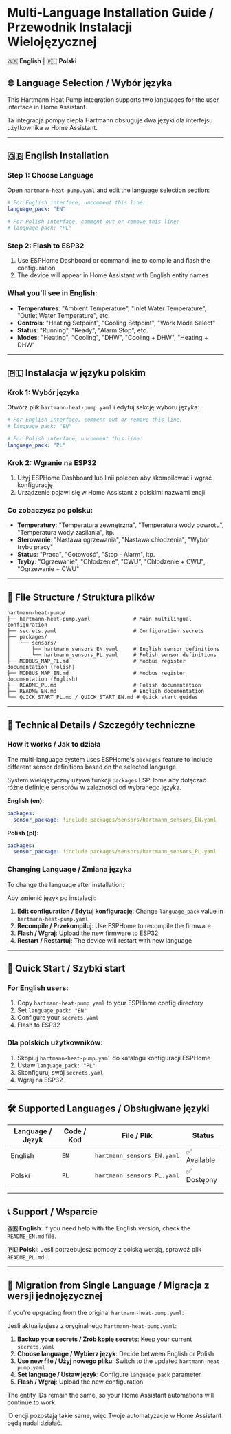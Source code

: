 # Multi-Language Installation Guide / Przewodnik Instalacji Wielojęzycznej

🇬🇧 **English** | 🇵🇱 **Polski**

## 🌐 Language Selection / Wybór języka

This Hartmann Heat Pump integration supports two languages for the user interface in Home Assistant.

Ta integracja pompy ciepła Hartmann obsługuje dwa języki dla interfejsu użytkownika w Home Assistant.

---

## 🇬🇧 English Installation

### Step 1: Choose Language
Open `hartmann-heat-pump.yaml` and edit the language selection section:

```yaml
# For English interface, uncomment this line:
language_pack: "EN"

# For Polish interface, comment out or remove this line:
# language_pack: "PL"
```

### Step 2: Flash to ESP32
1. Use ESPHome Dashboard or command line to compile and flash the configuration
2. The device will appear in Home Assistant with English entity names

### What you'll see in English:
- **Temperatures**: "Ambient Temperature", "Inlet Water Temperature", "Outlet Water Temperature", etc.
- **Controls**: "Heating Setpoint", "Cooling Setpoint", "Work Mode Select"
- **Status**: "Running", "Ready", "Alarm Stop", etc.
- **Modes**: "Heating", "Cooling", "DHW", "Cooling + DHW", "Heating + DHW"

---

## 🇵🇱 Instalacja w języku polskim

### Krok 1: Wybór języka
Otwórz plik `hartmann-heat-pump.yaml` i edytuj sekcję wyboru języka:

```yaml
# For English interface, comment out or remove this line:
# language_pack: "EN"

# For Polish interface, uncomment this line:
language_pack: "PL"
```

### Krok 2: Wgranie na ESP32
1. Użyj ESPHome Dashboard lub linii poleceń aby skompilować i wgrać konfigurację
2. Urządzenie pojawi się w Home Assistant z polskimi nazwami encji

### Co zobaczysz po polsku:
- **Temperatury**: "Temperatura zewnętrzna", "Temperatura wody powrotu", "Temperatura wody zasilania", itp.
- **Sterowanie**: "Nastawa ogrzewania", "Nastawa chłodzenia", "Wybór trybu pracy"
- **Status**: "Praca", "Gotowość", "Stop - Alarm", itp.
- **Tryby**: "Ogrzewanie", "Chłodzenie", "CWU", "Chłodzenie + CWU", "Ogrzewanie + CWU"

---

## 📁 File Structure / Struktura plików

```
hartmann-heat-pump/
├── hartmann-heat-pump.yaml              # Main multilingual configuration
├── secrets.yaml                         # Configuration secrets
├── packages/
│   └── sensors/
│       ├── hartmann_sensors_EN.yaml     # English sensor definitions
│       └── hartmann_sensors_PL.yaml     # Polish sensor definitions
├── MODBUS_MAP_PL.md                     # Modbus register documentation (Polish)
├── MODBUS_MAP_EN.md                     # Modbus register documentation (English)
├── README_PL.md                         # Polish documentation
├── README_EN.md                         # English documentation
└── QUICK_START_PL.md / QUICK_START_EN.md # Quick start guides
```

---

## 🔧 Technical Details / Szczegóły techniczne

### How it works / Jak to działa

The multi-language system uses ESPHome's `packages` feature to include different sensor definitions based on the selected language.

System wielojęzyczny używa funkcji `packages` ESPHome aby dołączać różne definicje sensorów w zależności od wybranego języka.

**English (en):**
```yaml
packages:
  sensor_package: !include packages/sensors/hartmann_sensors_EN.yaml
```

**Polish (pl):**
```yaml
packages:
  sensor_package: !include packages/sensors/hartmann_sensors_PL.yaml
```

### Changing Language / Zmiana języka

To change the language after installation:

Aby zmienić język po instalacji:

1. **Edit configuration / Edytuj konfigurację**: Change `language_pack` value in `hartmann-heat-pump.yaml`
2. **Recompile / Przekompiluj**: Use ESPHome to recompile the firmware
3. **Flash / Wgraj**: Upload the new firmware to ESP32
4. **Restart / Restartuj**: The device will restart with new language

---

## 🎯 Quick Start / Szybki start

### For English users:
1. Copy `hartmann-heat-pump.yaml` to your ESPHome config directory
2. Set `language_pack: "EN"` 
3. Configure your `secrets.yaml`
4. Flash to ESP32

### Dla polskich użytkowników:
1. Skopiuj `hartmann-heat-pump.yaml` do katalogu konfiguracji ESPHome
2. Ustaw `language_pack: "PL"`
3. Skonfiguruj swój `secrets.yaml`
4. Wgraj na ESP32

---

## 🛠️ Supported Languages / Obsługiwane języki

| Language / Język | Code / Kod | File / Plik | Status |
|------------------|------------|-------------|---------|
| English | `EN` | `hartmann_sensors_EN.yaml` | ✅ Available |
| Polski | `PL` | `hartmann_sensors_PL.yaml` | ✅ Dostępny |

---

## 📞 Support / Wsparcie

**🇬🇧 English**: If you need help with the English version, check the `README_EN.md` file.

**🇵🇱 Polski**: Jeśli potrzebujesz pomocy z polską wersją, sprawdź plik `README_PL.md`.

---

## 🔄 Migration from Single Language / Migracja z wersji jednojęzycznej

If you're upgrading from the original `hartmann-heat-pump.yaml`:

Jeśli aktualizujesz z oryginalnego `hartmann-heat-pump.yaml`:

1. **Backup your secrets / Zrób kopię secrets**: Keep your current `secrets.yaml`
2. **Choose language / Wybierz język**: Decide between English or Polish
3. **Use new file / Użyj nowego pliku**: Switch to the updated `hartmann-heat-pump.yaml`
4. **Set language / Ustaw język**: Configure `language_pack` parameter
5. **Flash / Wgraj**: Upload the new configuration

The entity IDs remain the same, so your Home Assistant automations will continue to work.

ID encji pozostają takie same, więc Twoje automatyzacje w Home Assistant będą nadal działać.
